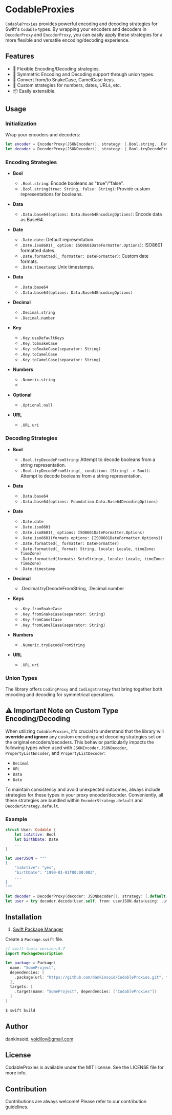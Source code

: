 # CodableProxies

`CodableProxies` provides powerful encoding and decoding strategies for Swift's `Codable` types. By wrapping your encoders and decoders in `DecoderProxy` and `EncoderProxy`, you can easily apply these strategies for a more flexible and versatile encoding/decoding experience.

## Features

- 🚀 Flexible Encoding/Decoding strategies.
- 🔄 Symmetric Encoding and Decoding support through union types.
- 🐍 Convert from/to SnakeCase, CamelCase keys.
- 🔢 Custom strategies for numbers, dates, URLs, etc.
- 📦 Easily extensible.

## Usage

### Initialization

Wrap your encoders and decoders:

```swift
let encoder = EncoderProxy(JSONEncoder(), strategy: [.Bool.string, .Date.iso8601])
let decoder = DecoderProxy(JSONDecoder(), strategy: [.Bool.tryDecodeFromString, .Date.iso8601])
```

### Encoding Strategies

- **Bool**
  - `.Bool.string`: Encode booleans as "true"/"false".
  - `.Bool.string(true: String, false: String)`: Provide custom representations for booleans.

- **Data**
  - `.Data.base64(options: Data.Base64EncodingOptions)`: Encode data as Base64.

- **Date**
  - `.Date.date`: Default representation.
  - `.Date.iso8601(_ option: ISO8601DateFormatter.Options)`: ISO8601 formatted dates.
  - `.Date.formatted(_ formatter: DateFormatter)`: Custom date formats.
  - `.Date.timestamp`: Unix timestamps.
  
- **Data**
  - `.Data.base64`
  - `.Data.base64(options: Data.Base64EncodingOptions)`
  
- **Decimal** 
  - `.Decimal.string`
  - `.Decimal.number`
  
- **Key**
  - `.Key.useDefaultKeys`
  - `.Key.toSnakeCase`
  - `.Key.toSnakeCase(separator: String)`
  - `.Key.toCamelCase`
  - `.Key.toCamelCase(separator: String)`
    
- **Numbers**
  - `.Numeric.string`
  - 
- **Optional**
  - `.Optional.null`

- **URL**
  - `.URL.uri`

### Decoding Strategies

- **Bool**
  - `.Bool.tryDecodeFromString`: Attempt to decode booleans from a string representation.
  - `.Bool.tryDecodeFromString(_ condition: (String) -> Bool)`: Attempt to decode booleans from a string representation.
    
- **Data**  
  - `.Data.base64`
  - `.Data.base64(options: Foundation.Data.Base64DecodingOptions)`
    
- **Date** 
  - `.Date.date`
  - `.Date.iso8601`
  - `.Date.iso8601(_ options: ISO8601DateFormatter.Options)`
  - `.Date.iso8601(formats options: [ISO8601DateFormatter.Options])`
  - `.Date.formatted(_ formatter: DateFormatter)`
  - `.Date.formatted(_ format: String, locale: Locale, timeZone: TimeZone)`
  - `.Date.formatted(formats: Set<String>, locale: Locale, timeZone: TimeZone)`
  - `.Date.timestamp`
    
- **Decimal** 
  - .Decimal.tryDecodeFromString, .Decimal.number
    
- **Keys**
  - `.Key.fromSnakeCase`
  - `.Key.fromSnakeCase(separator: String)`
  - `.Key.fromCamelCase`
  - `.Key.fromCamelCase(separator: String)`
    
- **Numbers**
  - `.Numeric.tryDecodeFromString`
    
- **URL**
  - `.URL.uri`

### Union Types

The library offers `CodingProxy` and `CodingStrategy` that bring together both encoding and decoding for symmetrical operations.

## ⚠️ Important Note on Custom Type Encoding/Decoding

When utilizing `CodableProxies`, it's crucial to understand that the library will **override and ignore** any custom encoding and decoding strategies set on the original encoders/decoders. This behavior particularly impacts the following types when used with `JSONEncoder`, `JSONDecoder`, `PropertyListEncoder`, and `PropertyListDecoder`:
- `Decimal`
- `URL`
- `Data`
- `Date`

To maintain consistency and avoid unexpected outcomes, always include strategies for these types in your proxy encoder/decoder. Conveniently, all these strategies are bundled within `EncoderStrategy.default` and `DecoderStrategy.default`.

### Example

```swift
struct User: Codable {
    let isActive: Bool
    let birthDate: Date
    ...
}

let userJSON = """
{
    "isActive": "yes",
    "birthDate": "1990-01-01T00:00:00Z",
    ...
}
"""

let decoder = DecoderProxy(decoder: JSONDecoder(), strategy: [.default, .Bool.tryDecodeFromString, .Date.iso8601])
let user = try decoder.decode(User.self, from: userJSON.data(using: .utf8)!)
```

## Installation

1. [Swift Package Manager](https://github.com/apple/swift-package-manager)

Create a `Package.swift` file.
```swift
// swift-tools-version:5.7
import PackageDescription

let package = Package(
  name: "SomeProject",
  dependencies: [
    .package(url: "https://github.com/dankinsoid/CodableProxies.git", from: "1.0.0")
  ],
  targets: [
    .target(name: "SomeProject", dependencies: ["CodableProxies"])
  ]
)
```
```ruby
$ swift build
```

## Author

dankinsoid, voidilov@gmail.com

## License

CodableProxies is available under the MIT license. See the LICENSE file for more info.

## Contribution

Contributions are always welcome! Please refer to our contribution guidelines.
